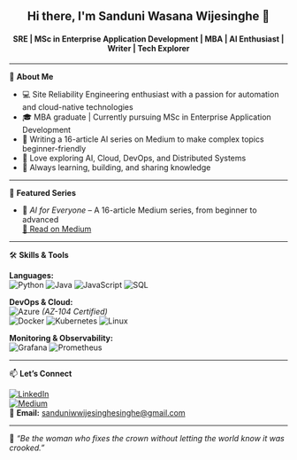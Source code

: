 <h2 align="center">Hi there, I'm Sanduni Wasana Wijesinghe 👋</h2>
<h4 align="center">SRE | MSc in Enterprise Application Development | MBA | AI Enthusiast | Writer | Tech Explorer</h4>

---

🎯 **About Me**

- 💻 Site Reliability Engineering enthusiast with a passion for automation and cloud-native technologies  
- 🎓 MBA graduate | Currently pursuing MSc in Enterprise Application Development  
- 🧠 Writing a 16-article AI series on Medium to make complex topics beginner-friendly  
- 📖 Love exploring AI, Cloud, DevOps, and Distributed Systems  
- 🌱 Always learning, building, and sharing knowledge  

---

📌 **Featured Series**

- 🧾 *AI for Everyone* – A 16-article Medium series, from beginner to advanced  
  [📖 Read on Medium](https://medium.com/@sanduniwwijesinghe)

---

🛠 **Skills & Tools**

**Languages:**  
![Python](https://img.shields.io/badge/-Python-3776AB?style=flat&logo=python&logoColor=white)
![Java](https://img.shields.io/badge/-Java-007396?style=flat&logo=java&logoColor=white)
![JavaScript](https://img.shields.io/badge/-JavaScript-F7DF1E?style=flat&logo=javascript&logoColor=black)
![SQL](https://img.shields.io/badge/-SQL-4479A1?style=flat&logo=postgresql&logoColor=white)

**DevOps & Cloud:**  
![Azure](https://img.shields.io/badge/-Azure-0089D6?style=flat&logo=microsoft-azure&logoColor=white) *(AZ-104 Certified)*  
![Docker](https://img.shields.io/badge/-Docker-2496ED?style=flat&logo=docker&logoColor=white)
![Kubernetes](https://img.shields.io/badge/-Kubernetes-326CE5?style=flat&logo=kubernetes&logoColor=white)
![Linux](https://img.shields.io/badge/-Linux-FCC624?style=flat&logo=linux&logoColor=black)

**Monitoring & Observability:**  
![Grafana](https://img.shields.io/badge/-Grafana-F46800?style=flat&logo=grafana&logoColor=white)
![Prometheus](https://img.shields.io/badge/-Prometheus-E6522C?style=flat&logo=prometheus&logoColor=white)

---

📫 **Let’s Connect**

[![LinkedIn](https://img.shields.io/badge/-LinkedIn-0A66C2?style=flat&logo=linkedin&logoColor=white)](https://www.linkedin.com/in/sanduniww/)  
[![Medium](https://img.shields.io/badge/-Medium-12100E?style=flat&logo=medium&logoColor=white)](https://medium.com/@sanduniwwijesinghe)  
📧 **Email:** sanduniwwijesinghesinghe@gmail.com  

---

💬 *“Be the woman who fixes the crown without letting the world know it was crooked.”*

